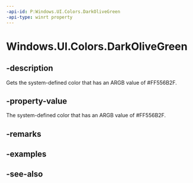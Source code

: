 ```yaml
---
-api-id: P:Windows.UI.Colors.DarkOliveGreen
-api-type: winrt property
---
```


<!-- Property syntax
public Windows.UI.Color DarkOliveGreen { get; }
-->

# Windows.UI.Colors.DarkOliveGreen

## -description

Gets the system-defined color that has an ARGB value of #FF556B2F.



## -property-value

The system-defined color that has an ARGB value of #FF556B2F.

## -remarks

## -examples

## -see-also
